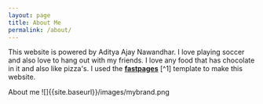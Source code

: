 ```yaml
---
layout: page
title: About Me
permalink: /about/
---
```


This website is powered by Aditya Ajay Nawandhar.
I love playing soccer and also love to hang out with my friends.
I love any food that has chocolate in it and also like pizza's.
I used the **[fastpages](https://github.com/fastai/fastpages)** [^1] template to make this website.

About me ![]{{site.baseurl}}/images/mybrand.png